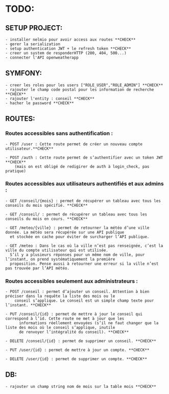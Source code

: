 # TODO:

## SETUP PROJECT:

    - installer nelmio pour avoir access aux routes **CHECK**
    - gerer la serialization
    - setup authentication JWT + le refresh token **CHECK**
    - creer un system de responderHTTP (200, 404, 500...)
    - connecter l'API openweatherapp

## SYMFONY:

    - creer les roles pour les users ["ROLE_USER","ROLE_ADMIN"] **CHECK**
    - rajouter le champ code postal pour les information de recherche **CHECK**
    - rajouter l'entity : conseil **CHECK**
    - hacher le password **CHECK**

## ROUTES:

### Routes accessibles sans authentification :
    - POST /user : Cette route permet de créer un nouveau compte utilisateur.**CHECK**
  
    - POST /auth : Cette route permet de s’authentifier avec un token JWT **CHECK**
        (mais on est obligé de redigirer de auth à login_check, pas pratique)

### Routes accessibles aux utilisateurs authentifiés et aux admins :

    - GET /conseil/{mois} : permet de récupérer un tableau avec tous les conseils du mois spécifié. **CHECK**
  
    - GET /conseil/ : permet de récupérer un tableau avec tous les conseils du mois en cours. **CHECK**
  
    - GET /meteo/{ville} : permet de retourner la météo d’une ville donnée. La météo sera récupérée sur une API publique
      et stockée en cache pour éviter de surcharger l’API publique.
  
    - GET /meteo : Dans le cas où la ville n’est pas renseignée, c’est la ville du compte utilisateur qui est utilisée.
      S’il y a plusieurs réponses pour un même nom de ville, pour l’instant, on prend systématiquement la première 
      proposition. Pense aussi à retourner une erreur si la ville n’est pas trouvée par l’API météo.


### Routes accessibles seulement aux administrateurs :
    - POST /conseil : permet d’ajouter un conseil. Attention à bien préciser dans la requête la liste des mois ou le
        conseil s’applique. Le conseil est un simple champ texte pour l’instant. **CHECK**
      
    - PUT /conseil/{id} : permet de mettre à jour le conseil qui correspond à l’id. Cette route ne met à jour que les
          informations réellement envoyées (s’il ne faut changer que la liste des mois où le conseil s’applique, inutile
          de renvoyer l’intégralité du conseil). **CHECK**
      
    - DELETE /conseil/{id} : permet de supprimer un conseil. **CHECK**
      
    - PUT /user/{id} : permet de mettre à jour un compte. **CHECK**
      
    - DELETE /user/{id} : permet de supprimer un compte. **CHECK**

## DB:

    - rajouter un champ string nom de mois sur la table mois **CHECK**
